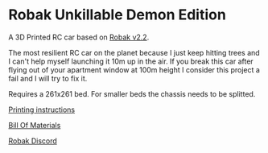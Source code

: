 # Robak Unkillable Demon Edition

A 3D Printed RC car based on [Robak v2.2](https://github.com/robaki-dev/robak/).

The most resilient RC car on the planet because I just keep hitting trees and I can't help myself launching it 10m up in the air.
If you break this car after flying out of your apartment window at 100m height I consider this project a fail and I will try to fix it.

Requires a 261x261 bed. For smaller beds the chassis needs to be splitted.

[Printing instructions](docs/printing.md)

[Bill Of Materials](docs/BOM.md)

[Robak Discord](https://discord.gg/4mxkpQYTXy)
